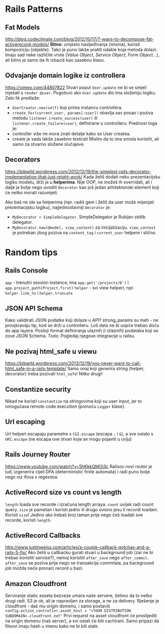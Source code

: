 # Rails Patterns

## Fat Models
http://blog.codeclimate.com/blog/2012/10/17/7-ways-to-decompose-fat-activerecord-models/
**Bitno:** umjesto nasljeđivanja (mixina), koristi kompoziciju (objekte). Tako je puno lakše pratiti odakle koja metoda dolazi.
Imaju sad neke različite vrste (*Value Object*, *Service Object*, *Form Object*...), ali bitno je samo da ih izbaciš kao zasebnu klasu.


## Odvajanje domain logike iz controllera
https://vimeo.com/44807822
Stvari poput `User.update` ne bi se smjeli mješati s `render @user`. Pogotovo ako `User.update` dio ima složeniju logiku.
Zato lik predlaže:
  * `UserCreator.new(self)` koji prima instancu controllera.
  * `create_for(current_user, params[:user])` obavlja sav posao i poziva metodu `listener.create_success(user)` ili `listener.create_failure(user)`, definirane u controlleru.
Prednost toga je:
  * controller više ne mora znati detalje kako se User createa.
  * create je sada lakše zasebno testirati
Mislim da to ima smisla koristiti, ali samo za stvarno složene slučajeve.


## Decorators
https://bibwild.wordpress.com/2012/12/19/the-simplest-rails-decorator-implementation-that-just-might-work/
Kada želiš dodati neku prezentacijsku logiku modelu, drži je u **helperima**. Nije OOP, ne možeš ih overridati, ali i dalje je bolje nego uvoditi `Decorator` kao još jedan arhitektonski element koji će netko morati razumjeti.

Ako baš ne ide sa helperima (npr. radiš gem i želiš da user može mijenjati prezentacijsku logiku), najjednostavniji `Decorator` je:
  * `MyDecorator < SimpleDelegator`. SimpleDelegator je Rubijev stdlib delegator.
  * `MyDecorator.new(@model, view_context)` za inicijalizaciju. `view_context` je potreban zbog poziva na `content_tag` i `current_user` helpere i slično.



# Random tips

## Rails Console
`app` - trenutni session instance, ima `app.get('/projects/6')` i `app.project_path(Project.first)`
`helper` - svi view helperi, npr. `helper.link_to` i `helper.truncate`


## JSON API Schema
Kako validirati JSON podatke koji dolaze u API? strong_params su meh - ne provjeravaju tip, kod se drži u controlleru. Loš data ne bi uopće trebao doću do app layera. Postoji format definiranja ulaznih (i izlaznih) podataka koji se zove JSON Schema. Todo: Pogledaj njegove integracije u railsu.


## Ne pozivaj html_safe u viewu
https://bibwild.wordpress.com/2013/12/19/you-never-want-to-call-html_safe-in-a-rails-template/
Samo onaj koji generira string (helper, decorator) treba pozivati `html_safe`! Nitko drugi!


## Constantize security
Nikad ne koristi `constantize` na stringovima koji su user input, jer to omogućava
remote code execution (pomoću `Logger` klase).


## Url escaping
Url helperi escapaju parametre s `CGI.escape` (escapa `;` i `&`),
a sve ostalo s `URI.escape` (ne escapa ove stvari koje se mogu pojaviti u uriju)


## Rails Journey Router
https://www.youtube.com/watch?v=5hKkkQMOj3c
Railsov novi router je lud, izgenerira cijeli DFA (deterministic finite automata) i radi puno bolje nego niz ifova s regexima.


## ActiveRecord size vs count vs length
`length` loada sve recorde i izračuna length arraya.
`count` uvijek radi count query.
`size` je pametan i koristi jedno ili drugo ovisno jesu li recordi loadani.
Koristi `size`! Jedino ako trebaš broj taman prije nego ćeš loadati sve recorde, koristi `length`.


## ActiveRecord Callbacks
http://www.justinweiss.com/articles/a-couple-callback-gotchas-and-a-rails-5-fix/
Ako želiš u callbacku gurati stvari u background job (zar ne bi trebao koristiti servise?),
nemoj koristiti `after_save` nego `after_commit`. `after_save` se poziva prije nego se transakcija
commitala, pa background job možda neće pronaći record u bazi.


## Amazon Cloudfront
Serviranje static asseta bezveze umara naše servere, želimo da to netko drugi radi. S3 je ok, ali je napravljen za storage, a ne za delivery. Rješenje je cloudfront - daš mu origin domenu, i samo postaviš
`config.action_controller.asset_host = "<YOUR DISTRIBUTION SUBDOMAIN>.cloudfront.net"`
Prvi request na asset cloudfront će proslijediti na origin domenu (naš server), a svi ostali će biti cachirani. Samo pripazi da fileovi imaju hash u imenu kako ne bi bili stale.
